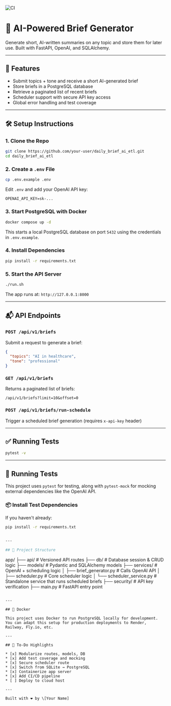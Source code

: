 ![CI](https://github.com/Orr112/AI_Daily_Brief/actions/workflows/ci.yml/badge.svg)

# 📰 AI-Powered Brief Generator

Generate short, AI-written summaries on any topic and store them for later use. Built with FastAPI, OpenAI, and SQLAlchemy.

---

## 🚀 Features

* Submit topics + tone and receive a short AI-generated brief
* Store briefs in a PostgreSQL database
* Retrieve a paginated list of recent briefs
* Scheduler support with secure API key access
* Global error handling and test coverage

---

## 🛠️ Setup Instructions

### 1. Clone the Repo

```bash
git clone https://github.com/your-user/daily_brief_ai_etl.git
cd daily_brief_ai_etl
```

### 2. Create a `.env` File

```bash
cp .env.example .env
```

Edit `.env` and add your OpenAI API key:

```env
OPENAI_API_KEY=sk-...
```

### 3. Start PostgreSQL with Docker

```bash
docker compose up -d
```

This starts a local PostgreSQL database on port `5432` using the credentials in `.env.example`.

### 4. Install Dependencies

```bash
pip install -r requirements.txt
```

### 5. Start the API Server

```bash
./run.sh
```

The app runs at: `http://127.0.0.1:8000`

---

## 📬 API Endpoints

### `POST /api/v1/briefs`

Submit a request to generate a brief:

```json
{
  "topics": "AI in healthcare",
  "tone": "professional"
}
```

### `GET /api/v1/briefs`

Returns a paginated list of briefs:

```
/api/v1/briefs?limit=10&offset=0
```

### `POST /api/v1/briefs/run-schedule`

Trigger a scheduled brief generation (requires `x-api-key` header)

---

## ✅ Running Tests

```bash
pytest -v
```
---

## 🧪 Running Tests

This project uses `pytest` for testing, along with `pytest-mock` for mocking external dependencies like the OpenAI API.

### 📦 Install Test Dependencies
If you haven't already:
```bash
pip install -r requirements.txt


---

## 🧠 Project Structure

```
app/
├── api/            # Versioned API routes
├── db/             # Database session & CRUD logic
├── models/         # Pydantic and SQLAlchemy models
├── services/       # OpenAI + scheduling logic
│   ├── brief_generator.py   # Calls OpenAI API
│   ├── scheduler.py         # Core scheduler logic
│   └── scheduler_service.py # Standalone service that runs scheduled briefs
├── security/       # API key verification
├── main.py         # FastAPI entry point
```

---

## 🐳 Docker

This project uses Docker to run PostgreSQL locally for development. You can adapt this setup for production deployments to Render, Railway, Fly.io, etc.

---

## 🧩 To-Do Highlights

* [x] Modularize routes, models, DB
* [x] Add test coverage and mocking
* [x] Secure scheduler route
* [x] Switch from SQLite → PostgreSQL
* [x] Containerize app server
* [x] Add CI/CD pipeline
* [ ] Deploy to cloud host

---

Built with ❤️ by \[Your Name]
